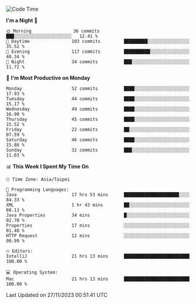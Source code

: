 <!--START_SECTION:waka-->
![Code Time](http://img.shields.io/badge/Code%20Time-691%20hrs%2014%20mins-blue)

**I'm a Night 🦉** 

```text
🌞 Morning                36 commits          ███░░░░░░░░░░░░░░░░░░░░░░   12.41 % 
🌆 Daytime                103 commits         █████████░░░░░░░░░░░░░░░░   35.52 % 
🌃 Evening                117 commits         ██████████░░░░░░░░░░░░░░░   40.34 % 
🌙 Night                  34 commits          ███░░░░░░░░░░░░░░░░░░░░░░   11.72 % 
```
📅 **I'm Most Productive on Monday** 

```text
Monday                   52 commits          ████░░░░░░░░░░░░░░░░░░░░░   17.93 % 
Tuesday                  44 commits          ████░░░░░░░░░░░░░░░░░░░░░   15.17 % 
Wednesday                49 commits          ████░░░░░░░░░░░░░░░░░░░░░   16.90 % 
Thursday                 45 commits          ████░░░░░░░░░░░░░░░░░░░░░   15.52 % 
Friday                   22 commits          ██░░░░░░░░░░░░░░░░░░░░░░░   07.59 % 
Saturday                 46 commits          ████░░░░░░░░░░░░░░░░░░░░░   15.86 % 
Sunday                   32 commits          ███░░░░░░░░░░░░░░░░░░░░░░   11.03 % 
```


📊 **This Week I Spent My Time On** 

```text
🕑︎ Time Zone: Asia/Taipei

💬 Programming Languages: 
Java                     17 hrs 53 mins      █████████████████████░░░░   84.33 % 
XML                      1 hr 43 mins        ██░░░░░░░░░░░░░░░░░░░░░░░   08.13 % 
Java Properties          34 mins             █░░░░░░░░░░░░░░░░░░░░░░░░   02.70 % 
Properties               17 mins             ░░░░░░░░░░░░░░░░░░░░░░░░░   01.40 % 
HTTP Request             12 mins             ░░░░░░░░░░░░░░░░░░░░░░░░░   00.99 % 

🔥 Editors: 
IntelliJ                 21 hrs 13 mins      █████████████████████████   100.00 % 

💻 Operating System: 
Mac                      21 hrs 13 mins      █████████████████████████   100.00 % 
```


 Last Updated on 27/11/2023 00:51:41 UTC
<!--END_SECTION:waka-->
